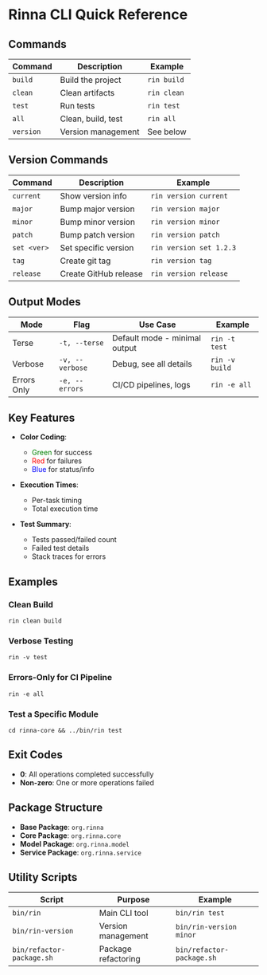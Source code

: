 <!-- Copyright (c) 2025 [Eric C. Mumford](https://github.com/heymumford) [@heymumford], Gemini Deep Research, Claude 3.7. -->

# Rinna CLI Quick Reference

## Commands

| Command | Description | Example |
|---------|-------------|---------|
| `build` | Build the project | `rin build` |
| `clean` | Clean artifacts | `rin clean` |
| `test` | Run tests | `rin test` |
| `all` | Clean, build, test | `rin all` |
| `version` | Version management | See below |

## Version Commands

| Command | Description | Example |
|---------|-------------|---------|
| `current` | Show version info | `rin version current` |
| `major` | Bump major version | `rin version major` |
| `minor` | Bump minor version | `rin version minor` |
| `patch` | Bump patch version | `rin version patch` |
| `set <ver>` | Set specific version | `rin version set 1.2.3` |
| `tag` | Create git tag | `rin version tag` |
| `release` | Create GitHub release | `rin version release` |

## Output Modes

| Mode | Flag | Use Case | Example |
|------|------|----------|---------|
| Terse | `-t, --terse` | Default mode - minimal output | `rin -t test` |
| Verbose | `-v, --verbose` | Debug, see all details | `rin -v build` |
| Errors Only | `-e, --errors` | CI/CD pipelines, logs | `rin -e all` |

## Key Features

- **Color Coding**: 
  - <span style="color:green">Green</span> for success
  - <span style="color:red">Red</span> for failures
  - <span style="color:blue">Blue</span> for status/info

- **Execution Times**: 
  - Per-task timing
  - Total execution time

- **Test Summary**:
  - Tests passed/failed count
  - Failed test details
  - Stack traces for errors

## Examples

### Clean Build

```
rin clean build
```

### Verbose Testing

```
rin -v test
```

### Errors-Only for CI Pipeline

```
rin -e all
```

### Test a Specific Module

```
cd rinna-core && ../bin/rin test
```

## Exit Codes

- **0**: All operations completed successfully
- **Non-zero**: One or more operations failed

## Package Structure

- **Base Package**: `org.rinna`
- **Core Package**: `org.rinna.core`
- **Model Package**: `org.rinna.model`
- **Service Package**: `org.rinna.service`

## Utility Scripts

| Script | Purpose | Example |
|--------|---------|---------|
| `bin/rin` | Main CLI tool | `bin/rin test` |
| `bin/rin-version` | Version management | `bin/rin-version minor` |
| `bin/refactor-package.sh` | Package refactoring | `bin/refactor-package.sh` |
